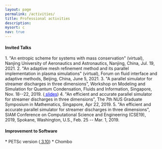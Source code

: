 ```yaml
---
layout: page
permalink: /activities/
title: Professional activities
description: 
mysort: c
nav: true
---
```

<!--
<h4>Session Organizer in Conferences</h4>
1. Chair, Minisymposium on "Recent Advances in Structured Non-Smooth Optimization" (virtual), SIAM Conference on Optimization 2021 (OP21), Jul. 20--23, 2021.
-->
<h4>Invited Talks</h4>
1. "An entropic scheme for systems with mass conservation" (virtual), Nanjing University of Aeronautics and Astronautics, Nanjing, China, Jul. 19, 2021.
2. "An adaptive mesh refinement method and its parallel implementation in plasma simulations" (virtual), Forum on fluid interface and adaptive methods, Beijing, China, June 5, 2021.
3. "A parallel simulator for streamer discharges in three dimensions", Workshop on Modeling and Simulation for Quantum Condensation, Fluids and Information, Singapore, Nov. 18--22, 2019. (<a href="https://imsarchives.nus.edu.sg/oldwww2/events/2019/quantum/files/bolin.pdf" style="color: blue;"> slides</a>)
4. "An efficient and accurate parallel simulator for streamer discharges in three dimensions", The 7th NUS Graduate Symposium in Mathematics, Singapore, Apr 22, 2019.
5. "An efficient and accurate parallel simulator for streamer discharges in three dimensions", SIAM Conference on Computational Science and Engineering (CSE19), 2019, Spokane, Washington, U.S., Feb. 25 -- Mar. 1, 2019.

<h4>Improvement to Software</h4>
* PETSc version (<a href="https://lists.mcs.anl.gov/pipermail/petsc-announce/2018/000068.html"> 3.10</a>)
* Chombo
